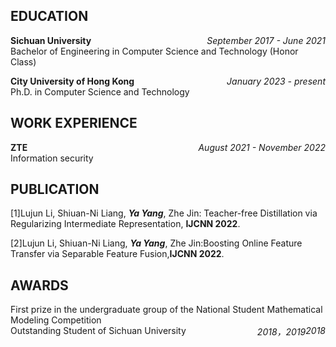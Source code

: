 ## EDUCATION
**<span style="float:left">Sichuan University</span>** *<span style="float:right">September 2017 - June 2021</span>*
<br>Bachelor of Engineering in Computer Science and Technology (Honor Class)

**<span style="float:left">City University of Hong Kong</span>** *<span style="float:right">January 2023 - present</span>*
<br>Ph.D. in Computer Science and Technology 

## WORK EXPERIENCE
**<span style="float:left">ZTE</span>** *<span style="float:right">August 2021 - November 2022</span>*
<br>Information security

## PUBLICATION
[1]Lujun Li, Shiuan-Ni Liang, ***Ya Yang***, Zhe Jin: Teacher-free Distillation via Regularizing Intermediate Representation, **IJCNN 2022**.

[2]Lujun Li, Shiuan-Ni Liang, ***Ya Yang***, Zhe Jin:Boosting Online Feature Transfer via Separable Feature Fusion,**IJCNN 2022**.


## AWARDS
<span style="float:left">First prize in the undergraduate group of the National Student Mathematical Modeling Competition</span> *<span style="float:right">2018</span>* <br>
<span style="float:left">Outstanding Student of Sichuan University</span>     *<span style="float:right">2018，2019</span>* <br>

